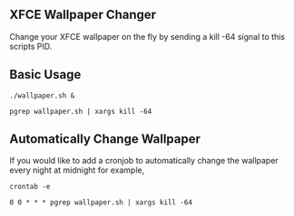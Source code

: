 ## XFCE Wallpaper Changer
Change your XFCE wallpaper on the fly by sending a kill -64 signal to this scripts PID.<br>


## Basic Usage
```
./wallpaper.sh &
```
```
pgrep wallpaper.sh | xargs kill -64
```

## Automatically Change Wallpaper
If you would like to add a cronjob to automatically change the wallpaper every night at midnight for example,<br>

```
crontab -e
```
```
0 0 * * * pgrep wallpaper.sh | xargs kill -64
